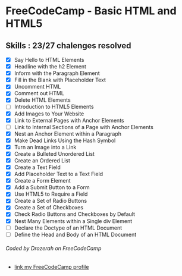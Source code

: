 # FreeCodeCamp - Basic HTML and HTML5

## Skills : 23/27 chalenges resolved

- [x] Say Hello to HTML Elements
- [x] Headline with the h2 Element
- [x] Inform with the Paragraph Element
- [x] Fill in the Blank with Placeholder Text
- [x] Uncomment HTML
- [x] Comment out HTML
- [x] Delete HTML Elements
- [ ] Introduction to HTML5 Elements
- [x] Add Images to Your Website
- [x] Link to External Pages with Anchor Elements
- [ ] Link to Internal Sections of a Page with Anchor Elements
- [x] Nest an Anchor Element within a Paragraph
- [x] Make Dead Links Using the Hash Symbol
- [x] Turn an Image into a Link
- [x] Create a Bulleted Unordered List
- [x] Create an Ordered List
- [x] Create a Text Field
- [x] Add Placeholder Text to a Text Field
- [x] Create a Form Element
- [x] Add a Submit Button to a Form
- [x] Use HTML5 to Require a Field
- [x] Create a Set of Radio Buttons
- [x] Create a Set of Checkboxes
- [x] Check Radio Buttons and Checkboxes by Default
- [x] Nest Many Elements within a Single div Element
- [ ] Declare the Doctype of an HTML Document
- [ ] Define the Head and Body of an HTML Document

###### Coded by Drozerah on FreeCodeCamp

* [link my FreeCodeCamp profile](https://www.freecodecamp.org/drozerah)